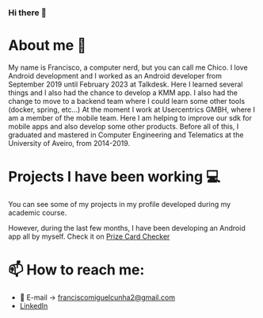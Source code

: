 ### Hi there 👋

# About me 🤖 

My name is Francisco, a computer nerd, but you can call me Chico. 
I love Android development and I worked as an Android developer from September 2019 until February 2023 at Talkdesk. Here I learned several things and I also had the chance to develop a KMM app. I also had the change to move to a backend team where I could learn some other tools (docker, spring, etc...)
At the moment I work at Usercentrics GMBH, where I am a member of the mobile team. Here I am helping to improve our sdk for mobile apps and also develop some other products.
Before all of this, I graduated and mastered in Computer Engineering and Telematics at the University of Aveiro, from 2014-2019.

# Projects I have been working 💻
You can see some of my projects in my profile developed during my academic course.

However, during the last few months, I have been developing an Android app all by myself. Check it on [Prize Card Checker](https://github.com/franciscommcunha/android-prize-card-checker-app)

# 📫 How to reach me: 
- 📧 E-mail -> franciscomiguelcunha2@gmail.com
- [LinkedIn](https://www.linkedin.com/in/francisco-cunha-b14163131/)
